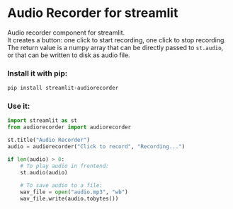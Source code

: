 # Audio Recorder for streamlit

Audio recorder component for streamlit.  
It creates a button: one click to start recording, one click to stop recording.  
The return value is a numpy array that can be directly passed to `st.audio`, or that can be written to disk as audio file.

### Install it with pip:
```bash
pip install streamlit-audiorecorder
```

### Use it:
```python
import streamlit as st
from audiorecorder import audiorecorder

st.title("Audio Recorder")
audio = audiorecorder("Click to record", "Recording...")

if len(audio) > 0:
    # To play audio in frontend:
    st.audio(audio)
    
    # To save audio to a file:
    wav_file = open("audio.mp3", "wb")
    wav_file.write(audio.tobytes())
```

